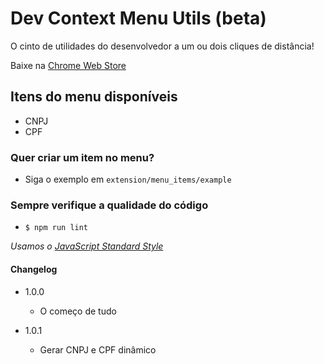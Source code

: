 # Dev Context Menu Utils (beta) #

O cinto de utilidades do desenvolvedor a um ou dois cliques de distância!

Baixe na [Chrome Web Store](https://chrome.google.com/webstore/detail/dev-context-menu-utils-be/eopnaofinaekcbibkhapnehljhgkhmge)

## Itens do menu disponíveis ##

* CNPJ
* CPF

### Quer criar um item no menu? ###

* Siga o exemplo em `extension/menu_items/example`

### Sempre verifique a qualidade do código ###

* `$ npm run lint`

_Usamos o [JavaScript Standard Style](https://github.com/feross/standard)_

#### Changelog ####

* 1.0.0
  * O começo de tudo

* 1.0.1
  * Gerar CNPJ e CPF dinâmico
